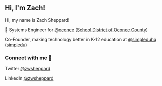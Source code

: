 ## Hi, I'm Zach!

Hi, my name is Zach Sheppard!

:office: Systems Engineer for [@oconee](https://www.github.com/oconee) ([School District of Oconee County](http://www.sdoc.org))

Co-Founder, making technology better in K-12 education at [@simpleduhq](https://www.github.com/simpleduhq) ([simpledu](https://www.simpledu.org))

### Connect with me :eyes:

Twitter [@zwsheppard](https://www.twitter.com/zwsheppard)

LinkedIn [@zwsheppard](https://www.linkedin.com/in/zwsheppard)
